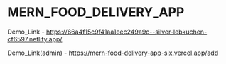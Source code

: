 # MERN_FOOD_DELIVERY_APP
Demo_Link - https://66a4f15c9f41aa1eec249a9c--silver-lebkuchen-cf6597.netlify.app/

                                                                                                                                                                                                        
Demo_Link(admin) - https://mern-food-delivery-app-six.vercel.app/add

